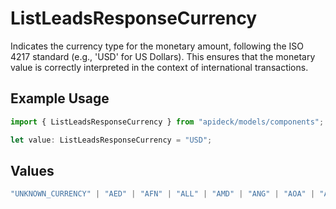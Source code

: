 # ListLeadsResponseCurrency

Indicates the currency type for the monetary amount, following the ISO 4217 standard (e.g., 'USD' for US Dollars). This ensures that the monetary value is correctly interpreted in the context of international transactions.

## Example Usage

```typescript
import { ListLeadsResponseCurrency } from "apideck/models/components";

let value: ListLeadsResponseCurrency = "USD";
```

## Values

```typescript
"UNKNOWN_CURRENCY" | "AED" | "AFN" | "ALL" | "AMD" | "ANG" | "AOA" | "ARS" | "AUD" | "AWG" | "AZN" | "BAM" | "BBD" | "BDT" | "BGN" | "BHD" | "BIF" | "BMD" | "BND" | "BOB" | "BOV" | "BRL" | "BSD" | "BTN" | "BWP" | "BYR" | "BZD" | "CAD" | "CDF" | "CHE" | "CHF" | "CHW" | "CLF" | "CLP" | "CNY" | "COP" | "COU" | "CRC" | "CUC" | "CUP" | "CVE" | "CZK" | "DJF" | "DKK" | "DOP" | "DZD" | "EGP" | "ERN" | "ETB" | "EUR" | "FJD" | "FKP" | "GBP" | "GEL" | "GHS" | "GIP" | "GMD" | "GNF" | "GTQ" | "GYD" | "HKD" | "HNL" | "HRK" | "HTG" | "HUF" | "IDR" | "ILS" | "INR" | "IQD" | "IRR" | "ISK" | "JMD" | "JOD" | "JPY" | "KES" | "KGS" | "KHR" | "KMF" | "KPW" | "KRW" | "KWD" | "KYD" | "KZT" | "LAK" | "LBP" | "LKR" | "LRD" | "LSL" | "LTL" | "LVL" | "LYD" | "MAD" | "MDL" | "MGA" | "MKD" | "MMK" | "MNT" | "MOP" | "MRO" | "MUR" | "MVR" | "MWK" | "MXN" | "MXV" | "MYR" | "MZN" | "NAD" | "NGN" | "NIO" | "NOK" | "NPR" | "NZD" | "OMR" | "PAB" | "PEN" | "PGK" | "PHP" | "PKR" | "PLN" | "PYG" | "QAR" | "RON" | "RSD" | "RUB" | "RWF" | "SAR" | "SBD" | "SCR" | "SDG" | "SEK" | "SGD" | "SHP" | "SLL" | "SOS" | "SRD" | "SSP" | "STD" | "SVC" | "SYP" | "SZL" | "THB" | "TJS" | "TMT" | "TND" | "TOP" | "TRC" | "TRY" | "TTD" | "TWD" | "TZS" | "UAH" | "UGX" | "USD" | "USN" | "USS" | "UYI" | "UYU" | "UZS" | "VEF" | "VND" | "VUV" | "WST" | "XAF" | "XAG" | "XAU" | "XBA" | "XBB" | "XBC" | "XBD" | "XCD" | "XDR" | "XOF" | "XPD" | "XPF" | "XPT" | "XTS" | "XXX" | "YER" | "ZAR" | "ZMK" | "ZMW" | "BTC" | "ETH"
```